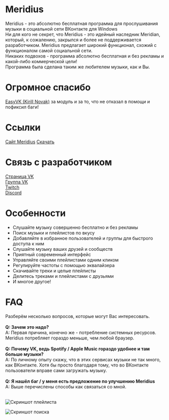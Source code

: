 # Meridius
Meridius - это абсолютно бесплатная программа для прослушивания музыки в социальной сети ВКонтакте для Windows<br/>
Ни для кого не секрет, что Meridius - это идейный наследник Meridian, который, к сожалению, закрылся и более не поддерживается разработчиком. Meridius предлагает широкий функционал, схожий с функционалом самой социальной сети.<br/>
Никаких подвохов - программа абсолютно бесплатная и без рекламы и какой-либо коммерческой цели!<br/>
Программа была сделана таким же любителем музыки, как и Вы.

# Огромное спасибо 
[EasyVK (Kirill Novak)](https://ciricc.github.io/) за модуль и за то, что не отказал в помощи и пофиксил баги!

# Ссылки
[Сайт Meridius](https://purplehorrorrus.github.io/Meridius/)
[Скачать](https://github.com/PurpleHorrorRus/Meridius/releases)

# Связь с разработчиком
[Страница VK](https://vk.com/sexyhorror)<br/>
[Группа VK](https://vk.com/horrorofcthulhu)<br/>
[Twitch](https://twitch.tv/horrorofcthulhu)<br/>
[Discord](https://discord.gg/c2bVaKX)

# Особенности
* Слушайте музыку совершенно бесплатно и без рекламы
* Поиск музыки и плейлистов по вкусу
* Добавляйте в избранное пользователей и группы для быстрого доступа к ним
* Слушайте музыку ваших друзей и сообществ
* Приятный современный интерфейс
* Управляйте своими плейлистами одним кликом
* Регулируйте частоты с помощью эквалайзера
* Скачивайте треки и целые плейлисты
* Делитесь треками и плейлистами с друзьями
* И многое другое!

# FAQ
Разберём несколько вопросов, которые могут Вас интересовать.<br/><br/>
<b>Q: Зачем это надо?</b><br/>
A: Первая причина, конечно же - потребление системных ресурсов. Meridius потребляет гораздо меньше, чем любой браузер.
<br/><br/>
<b>Q: Почему VK, ведь Spotify / Apple Music гораздо удобнее и там больше музыки?</b><br/>
A: По личному опыту скажу, что в этих сервисах музыки не так много, как ВКонтакте. Хотя бы просто благодаря тому, что во ВКонтакте пользователи вправе сами загружать музыку.
<br/><br/>
<b>Q: Я нашёл баг / у меня есть предложение по улучшению Meridius</b><br/>
A: Выше перечислены способы как связаться со мной.<br/><br/>

![Скриншот плейлиста](https://image.prntscr.com/image/pCnn4A6KSZKq31aUGdcyvg.png)

![Скриншот поиска](https://image.prntscr.com/image/9cxBzpbgTv6N6SCMMgGuGg.png)
